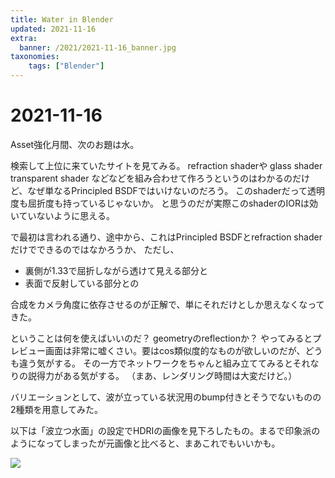 ```yaml
---
title: Water in Blender
updated: 2021-11-16
extra:
  banner: /2021/2021-11-16_banner.jpg
taxonomies:
    tags: ["Blender"]
---
```

# 2021-11-16

Asset強化月間、次のお題は水。

検索して上位に来ていたサイトを見てみる。
refraction shaderや
glass shader
transparent shader
などなどを組み合わせて作ろうというのはわかるのだけど、なぜ単なるPrincipled BSDFではいけないのだろう。
このshaderだって透明度も屈折度も持っているじゃないか。
と思うのだが実際このshaderのIORは効いていないように思える。

で最初は言われる通り、途中から、これはPrincipled BSDFとrefraction shaderだけでできるのではなかろうか、
ただし、

- 裏側が1.33で屈折しながら透けて見える部分と
- 表面で反射している部分との

合成をカメラ角度に依存させるのが正解で、単にそれだけとしか思えなくなってきた。

ということは何を使えばいいのだ？
geometryのreflectionか？
やってみるとプレビュー画面は非常に嘘くさい。要はcos類似度的なものが欲しいのだが、どうも違う気がする。
その一方でネットワークをちゃんと組み立ててみるとそれなりの説得力がある気がする。
（まあ、レンダリング時間は大変だけど。）

バリエーションとして、波が立っている状況用のbump付きとそうでないものの2種類を用意してみた。

以下は「波立つ水面」の設定でHDRIの画像を見下ろしたもの。まるで印象派のようになってしまったが元画像と比べると、まあこれでもいいかも。

![](/2021/2021-11-16-water.jpg)

